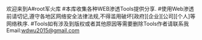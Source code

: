 
欢迎来到A#root军火库
#本库收集各种WEB渗透Tools提供分享.
#使用Web渗透前请切记,遵守各地区网络安全法律法规,不得滥用破坏[政府][企业][公司][个人]等网络秩序.
#Tools如有涉及到版权或者其他原因等需要删除Tools作者请联系我Email:wdwu2015@gmail.com
